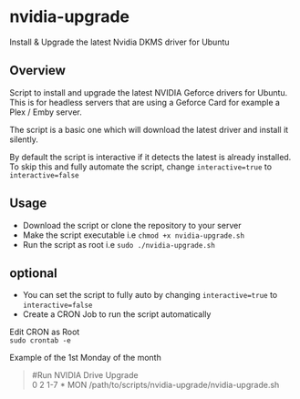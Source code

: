 # nvidia-upgrade
Install &amp; Upgrade the latest Nvidia DKMS driver for Ubuntu


Overview
-------------

Script to install and upgrade the latest NVIDIA Geforce drivers for Ubuntu. <br>
This is for headless servers that are using a Geforce Card for example a Plex / Emby server. 

The script is a basic one which will download the latest driver and install it silently. 

By default the script is interactive if it detects the latest is already installed.<br>
To skip this and fully automate the script, change `interactive=true` to `interactive=false`


Usage
------------

- Download the script or clone the repository to your server
- Make the script executable i.e `chmod +x nvidia-upgrade.sh`
- Run the script as root i.e `sudo ./nvidia-upgrade.sh`

<h2>optional</h2>

- You can set the script to fully auto by changing `interactive=true` to `interactive=false`
- Create a CRON Job to run the script automatically

Edit CRON as Root<br>
<code>sudo crontab -e</code>

Example of the 1st Monday of the month<br>
<blockquote>
#Run NVIDIA Drive Upgrade<br />
0 2 1-7 * MON /path/to/scripts/nvidia-upgrade/nvidia-upgrade.sh
</blockquote>
